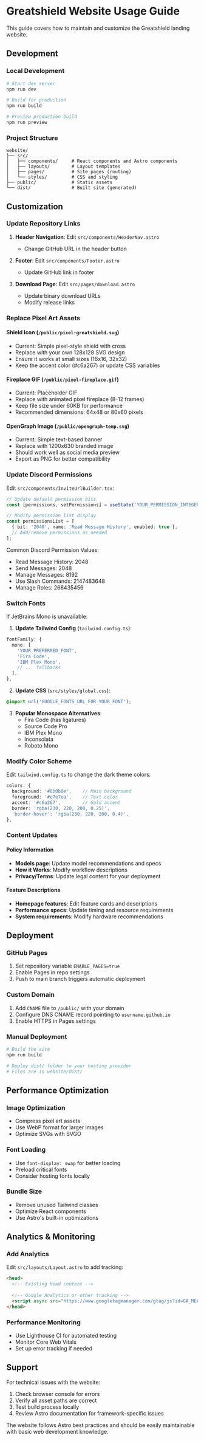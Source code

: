 # Greatshield Website Usage Guide

This guide covers how to maintain and customize the Greatshield landing website.

## Development

### Local Development
```bash
# Start dev server
npm run dev

# Build for production
npm run build

# Preview production build
npm run preview
```

### Project Structure
```
website/
├── src/
│   ├── components/     # React components and Astro components
│   ├── layouts/        # Layout templates
│   ├── pages/          # Site pages (routing)
│   └── styles/         # CSS and styling
├── public/             # Static assets
└── dist/               # Built site (generated)
```

## Customization

### Update Repository Links
1. **Header Navigation**: Edit `src/components/HeaderNav.astro`
   - Change GitHub URL in the header button
   
2. **Footer**: Edit `src/components/Footer.astro`
   - Update GitHub link in footer

3. **Download Page**: Edit `src/pages/download.astro`
   - Update binary download URLs
   - Modify release links

### Replace Pixel Art Assets

#### Shield Icon (`/public/pixel-greatshield.svg`)
- Current: Simple pixel-style shield with cross
- Replace with your own 128x128 SVG design
- Ensure it works at small sizes (16x16, 32x32)
- Keep the accent color (#c6a267) or update CSS variables

#### Fireplace GIF (`/public/pixel-fireplace.gif`)
- Current: Placeholder GIF
- Replace with animated pixel fireplace (8-12 frames)
- Keep file size under 60KB for performance
- Recommended dimensions: 64x48 or 80x60 pixels

#### OpenGraph Image (`/public/opengraph-temp.svg`)
- Current: Simple text-based banner
- Replace with 1200x630 branded image
- Should work well as social media preview
- Export as PNG for better compatibility

### Update Discord Permissions

Edit `src/components/InviteUrlBuilder.tsx`:

```typescript
// Update default permission bits
const [permissions, setPermissions] = useState('YOUR_PERMISSION_INTEGER');

// Modify permission list display
const permissionsList = [
  { bit: '2048', name: 'Read Message History', enabled: true },
  // Add/remove permissions as needed
];
```

Common Discord Permission Values:
- Read Message History: 2048
- Send Messages: 2048  
- Manage Messages: 8192
- Use Slash Commands: 2147483648
- Manage Roles: 268435456

### Switch Fonts

If JetBrains Mono is unavailable:

1. **Update Tailwind Config** (`tailwind.config.ts`):
```typescript
fontFamily: {
  mono: [
    'YOUR_PREFERRED_FONT',
    'Fira Code',
    'IBM Plex Mono',
    // ... fallbacks
  ],
},
```

2. **Update CSS** (`src/styles/global.css`):
```css
@import url('GOOGLE_FONTS_URL_FOR_YOUR_FONT');
```

3. **Popular Monospace Alternatives**:
   - Fira Code (has ligatures)
   - Source Code Pro
   - IBM Plex Mono
   - Inconsolata
   - Roboto Mono

### Modify Color Scheme

Edit `tailwind.config.ts` to change the dark theme colors:

```typescript
colors: {
  background: '#0b0b0e',    // Main background
  foreground: '#e7e7ea',    // Text color
  accent: '#c6a267',        // Gold accent
  border: 'rgba(230, 220, 200, 0.25)',
  'border-hover': 'rgba(230, 220, 200, 0.4)',
},
```

### Content Updates

#### Policy Information
- **Models page**: Update model recommendations and specs
- **How it Works**: Modify workflow descriptions
- **Privacy/Terms**: Update legal content for your deployment

#### Feature Descriptions
- **Homepage features**: Edit feature cards and descriptions
- **Performance specs**: Update timing and resource requirements
- **System requirements**: Modify hardware recommendations

## Deployment

### GitHub Pages
1. Set repository variable `ENABLE_PAGES=true`
2. Enable Pages in repo settings
3. Push to main branch triggers automatic deployment

### Custom Domain
1. Add `CNAME` file to `/public/` with your domain
2. Configure DNS CNAME record pointing to `username.github.io`
3. Enable HTTPS in Pages settings

### Manual Deployment
```bash
# Build the site
npm run build

# Deploy dist/ folder to your hosting provider
# Files are in website/dist/
```

## Performance Optimization

### Image Optimization
- Compress pixel art assets
- Use WebP format for larger images
- Optimize SVGs with SVGO

### Font Loading
- Use `font-display: swap` for better loading
- Preload critical fonts
- Consider hosting fonts locally

### Bundle Size
- Remove unused Tailwind classes
- Optimize React components
- Use Astro's built-in optimizations

## Analytics & Monitoring

### Add Analytics
Edit `src/layouts/Layout.astro` to add tracking:

```html
<head>
  <!-- Existing head content -->
  
  <!-- Google Analytics or other tracking -->
  <script async src="https://www.googletagmanager.com/gtag/js?id=GA_MEASUREMENT_ID"></script>
</head>
```

### Performance Monitoring
- Use Lighthouse CI for automated testing
- Monitor Core Web Vitals
- Set up error tracking if needed

## Support

For technical issues with the website:
1. Check browser console for errors
2. Verify all asset paths are correct
3. Test build process locally
4. Review Astro documentation for framework-specific issues

The website follows Astro best practices and should be easily maintainable with basic web development knowledge.